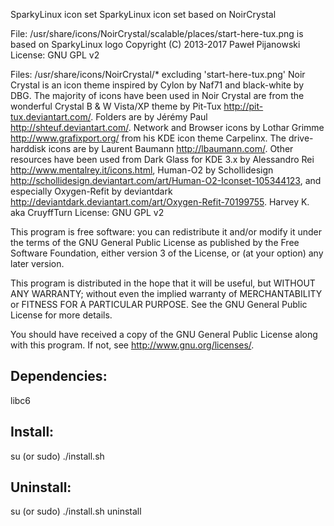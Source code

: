 SparkyLinux icon set
SparkyLinux icon set based on NoirCrystal

File: /usr/share/icons/NoirCrystal/scalable/places/start-here-tux.png is based on SparkyLinux logo
Copyright (C) 2013-2017 Paweł Pijanowski
License: GNU GPL v2

Files: /usr/share/icons/NoirCrystal/* excluding 'start-here-tux.png'
Noir Crystal is an icon theme inspired by Cylon by Naf71 and black-white by DBG.
The majority of icons have been used in Noir Crystal are from the wonderful Crystal B & W Vista/XP theme by Pit-Tux http://pit-tux.deviantart.com/.
Folders are by Jérémy Paul http://shteuf.deviantart.com/.
Network and Browser icons by Lothar Grimme http://www.grafixport.org/ from his KDE icon theme Carpelinx.
The drive-harddisk icons are by Laurent Baumann http://lbaumann.com/.
Other resources have been used from Dark Glass for KDE 3.x by Alessandro Rei http://www.mentalrey.it/icons.html, Human-O2 by Schollidesign http://schollidesign.deviantart.com/art/Human-O2-Iconset-105344123, and especially Oxygen-Refit by deviantdark http://deviantdark.deviantart.com/art/Oxygen-Refit-70199755.
Harvey K. aka CruyffTurn
License: GNU GPL v2

This program is free software: you can redistribute it and/or modify
it under the terms of the GNU General Public License as published by
the Free Software Foundation, either version 3 of the License, or
(at your option) any later version.

This program is distributed in the hope that it will be useful,
but WITHOUT ANY WARRANTY; without even the implied warranty of
MERCHANTABILITY or FITNESS FOR A PARTICULAR PURPOSE.  See the
GNU General Public License for more details.

You should have received a copy of the GNU General Public License
along with this program.  If not, see <http://www.gnu.org/licenses/>.

Dependencies:
-------------
libc6

Install:
-------------
su (or sudo) 
./install.sh

Uninstall:
-------------
su (or sudo)
./install.sh uninstall
